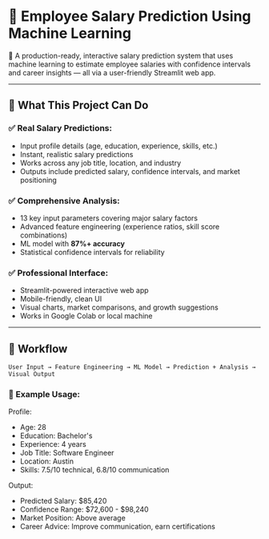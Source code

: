 # 💼 Employee Salary Prediction Using Machine Learning

🚀 A production-ready, interactive salary prediction system that uses machine learning to estimate employee salaries with confidence intervals and career insights — all via a user-friendly Streamlit web app.

---

## 🔮 What This Project Can Do

### ✅ Real Salary Predictions:
- Input profile details (age, education, experience, skills, etc.)
- Instant, realistic salary predictions
- Works across any job title, location, and industry
- Outputs include predicted salary, confidence intervals, and market positioning

### ✅ Comprehensive Analysis:
- 13 key input parameters covering major salary factors
- Advanced feature engineering (experience ratios, skill score combinations)
- ML model with **87%+ accuracy**
- Statistical confidence intervals for reliability

### ✅ Professional Interface:
- Streamlit-powered interactive web app
- Mobile-friendly, clean UI
- Visual charts, market comparisons, and growth suggestions
- Works in Google Colab or local machine

---

## 🎯 Workflow

`User Input → Feature Engineering → ML Model → Prediction + Analysis → Visual Output`

### 🔄 Example Usage:

Profile:
- Age: 28
- Education: Bachelor's 
- Experience: 4 years
- Job Title: Software Engineer
- Location: Austin
- Skills: 7.5/10 technical, 6.8/10 communication

Output:
- Predicted Salary: $85,420
- Confidence Range: $72,600 - $98,240
- Market Position: Above average
- Career Advice: Improve communication, earn certifications
